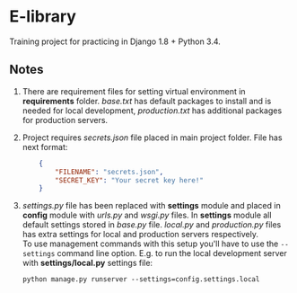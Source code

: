 # E-library #

Training project for practicing in Django 1.8 + Python 3.4.

## Notes ##

1.  There are requirement files for setting virtual environment in __requirements__ 
 folder. _base.txt_ has default packages to install and is needed for local 
 development, _production.txt_ has additional packages for production servers.
    
2.  Project requires _secrets.json_ file placed in main project folder. File has 
next format:

    ```json
        {
            "FILENAME": "secrets.json",
            "SECRET_KEY": "Your secret key here!"
        }
    ```

3.  _settings.py_ file has been replaced with __settings__ module and placed in
__config__ module with _urls.py_ and _wsgi.py_ files. In __settings__ module all 
default settings stored in _base.py_ file. _local.py_ and _production.py_ files 
has extra settings for local and production servers respectively.  
To use management commands with this setup you'll have to use the `--settings` 
command line option. E.g. to run the local development server with 
__settings/local.py__ settings file:
    ```shell
    python manage.py runserver --settings=config.settings.local
    ```